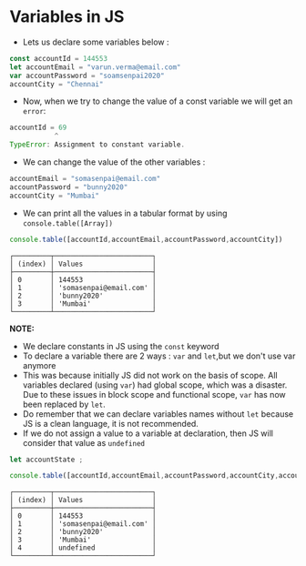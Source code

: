 # Variables in JS 

- Lets us declare some variables below : 
```javascript
const accountId = 144553
let accountEmail = "varun.verma@email.com"
var accountPassword = "soamsenpai2020"
accountCity = "Chennai"
```
- Now, when we try to change the value of a const variable we will get an `error`:
```javascript
accountId = 69
           ^
TypeError: Assignment to constant variable.
```

- We can change the value of the other variables : 
```javascript
accountEmail = "somasenpai@email.com"
accountPassword = "bunny2020"
accountCity = "Mumbai"
```
- We can print all the values in a tabular format by using `console.table([Array])`
```javascript
console.table([accountId,accountEmail,accountPassword,accountCity])
```
```
┌─────────┬────────────────────────┐
│ (index) │ Values                 │
├─────────┼────────────────────────┤
│ 0       │ 144553                 │
│ 1       │ 'somasenpai@email.com' │
│ 2       │ 'bunny2020'            │
│ 3       │ 'Mumbai'               │
└─────────┴────────────────────────┘
```

**NOTE:** 
- We declare constants in JS using the `const` keyword
- To declare a variable there are 2 ways : `var` and `let`,but we don't use var anymore
- This was because initially JS did not work on the basis of scope. All variables declared (using `var`) had global scope, which was a disaster. Due to these issues in block scope and functional scope, `var` has now been replaced by `let`.
- Do remember that we can declare variables names without `let` because JS is a clean language, it is not recommended.
- If we do not assign a value to a variable at declaration, then JS will consider that value as `undefined`

```javascript
let accountState ;

console.table([accountId,accountEmail,accountPassword,accountCity,accountState])
```
```
┌─────────┬────────────────────────┐
│ (index) │ Values                 │
├─────────┼────────────────────────┤
│ 0       │ 144553                 │
│ 1       │ 'somasenpai@email.com' │
│ 2       │ 'bunny2020'            │
│ 3       │ 'Mumbai'               │
│ 4       │ undefined              │
└─────────┴────────────────────────┘
```